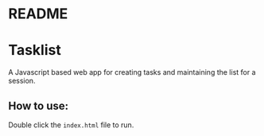 # README #

# Tasklist #
A Javascript based web app for creating tasks and maintaining the list for a session.

## How to use: ##
Double click the `index.html` file to run.

